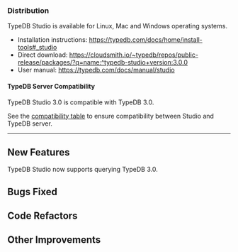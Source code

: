 ### Distribution

TypeDB Studio is available for Linux, Mac and Windows operating systems.

- Installation instructions: https://typedb.com/docs/home/install-tools#_studio
- Direct download: https://cloudsmith.io/~typedb/repos/public-release/packages/?q=name:^typedb-studio+version:3.0.0
- User manual: https://typedb.com/docs/manual/studio

#### TypeDB Server Compatibility

TypeDB Studio 3.0 is compatible with TypeDB 3.0.

See the [compatibility table](https://typedb.com/docs/manual/studio#_version_compatibility) to ensure
compatibility between Studio and TypeDB server.

---

## New Features

TypeDB Studio now supports querying TypeDB 3.0.

## Bugs Fixed

## Code Refactors

## Other Improvements
